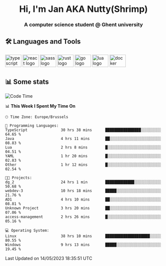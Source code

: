 <h1 align="center">Hi, I'm Jan AKA Nutty(Shrimp)</h1>
<h3 align="center">A computer science student @ Ghent university</h3>

<h2 align="left">🛠️ Languages and Tools</h2>

###

<div align="left">
  <img src="https://cdn.jsdelivr.net/gh/devicons/devicon/icons/typescript/typescript-original.svg" height="40" width="52" alt="typescript logo"  />
  <img src="https://cdn.jsdelivr.net/gh/devicons/devicon/icons/react/react-original.svg" height="40" width="52" alt="react logo"  />
  <img src="https://cdn.jsdelivr.net/gh/devicons/devicon/icons/sass/sass-original.svg" height="40" width="52" alt="sass logo"  />
  <img src="https://cdn.jsdelivr.net/gh/devicons/devicon/icons/rust/rust-plain.svg" height="40" width="52" alt="rust logo"  />
  <img src="https://cdn.jsdelivr.net/gh/devicons/devicon/icons/go/go-original.svg" height="40" width="52" alt="go logo"  />
  <img src="https://cdn.jsdelivr.net/gh/devicons/devicon/icons/lua/lua-original.svg" height="40" width="52" alt="lua logo"  />
  <img src="https://cdn.jsdelivr.net/gh/devicons/devicon/icons/docker/docker-original.svg" height="40" width="52" alt="docker logo"  />
</div>

<h2>📊 Some stats</h2>

<!--START_SECTION:waka-->
![Code Time](http://img.shields.io/badge/Code%20Time-3%2C154%20hrs%2042%20mins-blue)

📊 **This Week I Spent My Time On** 

```text
🕑︎ Time Zone: Europe/Brussels

💬 Programming Languages: 
TypeScript               30 hrs 38 mins      ████████████████░░░░░░░░░   64.65 % 
Java                     4 hrs 11 mins       ██░░░░░░░░░░░░░░░░░░░░░░░   08.83 % 
Lua                      2 hrs 8 mins        █░░░░░░░░░░░░░░░░░░░░░░░░   04.51 % 
YAML                     1 hr 20 mins        █░░░░░░░░░░░░░░░░░░░░░░░░   02.83 % 
Other                    1 hr 12 mins        █░░░░░░░░░░░░░░░░░░░░░░░░   02.54 % 

🐱‍💻 Projects: 
dg_2                     24 hrs 1 min        █████████████░░░░░░░░░░░░   50.68 % 
webdev-3                 10 hrs 18 mins      █████░░░░░░░░░░░░░░░░░░░░   21.76 % 
AD1                      4 hrs 10 mins       ██░░░░░░░░░░░░░░░░░░░░░░░   08.81 % 
Unknown Project          3 hrs 20 mins       ██░░░░░░░░░░░░░░░░░░░░░░░   07.06 % 
access-management        2 hrs 26 mins       █░░░░░░░░░░░░░░░░░░░░░░░░   05.16 % 

💻 Operating System: 
Linux                    38 hrs 10 mins      ████████████████████░░░░░   80.55 % 
Windows                  9 hrs 13 mins       █████░░░░░░░░░░░░░░░░░░░░   19.45 % 
```


 Last Updated on 14/05/2023 18:35:51 UTC
<!--END_SECTION:waka-->
